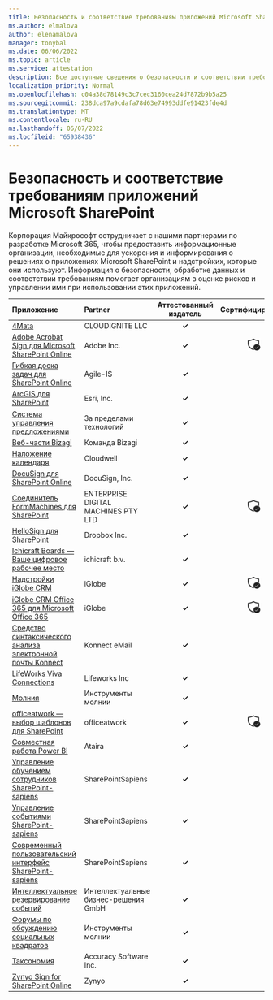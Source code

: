 ```yaml
---
title: Безопасность и соответствие требованиям приложений Microsoft SharePoint — все приложения
ms.author: elmalova
author: elenamalova
manager: tonybal
ms.date: 06/06/2022
ms.topic: article
ms.service: attestation
description: Все доступные сведения о безопасности и соответствии требованиям для всех приложений Microsoft SharePoint.
localization_priority: Normal
ms.openlocfilehash: c04a38d78149c3c7cec3160cea24d7872b9b5a25
ms.sourcegitcommit: 238dca97a9cdafa78d63e74993ddfe91423fde4d
ms.translationtype: MT
ms.contentlocale: ru-RU
ms.lasthandoff: 06/07/2022
ms.locfileid: "65938436"
---
```

# <a name="microsoft-sharepoint-apps-security-and-compliance"></a>Безопасность и соответствие требованиям приложений Microsoft SharePoint

Корпорация Майкрософт сотрудничает с нашими партнерами по разработке Microsoft 365, чтобы предоставить информационные организации, необходимые для ускорения и информирования о решениях о приложениях Microsoft SharePoint и надстройких, которые они используют. Информация о безопасности, обработке данных и соответствии требованиям помогает организациям в оценке рисков и управлении ими при использовании этих приложений.

| **Приложение** | **Partner** | **Аттестованный издатель** | **Сертифицировано** |
|:--------|:------------|:----------------------:|:-------------:|
| [4Mata](./cloudignite-llc-4mata.md) | CLOUDIGNITE LLC | **✓** |  |
| [Adobe Acrobat Sign для Microsoft SharePoint Online](./adobe-inc-acrobat-sign-for-microsoft-sharepoint-online.md) | Adobe Inc. | **✓** | <img alt="Certified application badge" src="../media/certified-badge.png" height="25" width="25" /> |
| [Гибкая доска задач для SharePoint Online](./agile-is-task-board-for-sharepoint-online.md) | Agile-IS | **✓** |  |
| [ArcGIS для SharePoint](./esri-inc-arcgis-for-sharepoint.md) | Esri, Inc. | **✓** |  |
| [Система управления предложениями](./beyond-technologies-bid-management-system.md) | За пределами технологий | **✓** |  |
| [Веб-части Bizagi](./bizagi-team-webparts.md) | Команда Bizagi | **✓** |  |
| [Наложение календаря](./cloudwell-calendar-overlay.md) | Cloudwell | **✓** |  |
| [DocuSign для SharePoint Online](./docusign-inc-for-sharepoint-online.md) | DocuSign, Inc. | **✓** |  |
| [Соединитель FormMachines для SharePoint](./enterprise-digital-machines-pty-ltd-formmachines-connector-for-sharepoint.md) | ENTERPRISE DIGITAL MACHINES PTY LTD | **✓** | <img alt="Certified application badge" src="../media/certified-badge.png" height="25" width="25" /> |
| [HelloSign для SharePoint](./dropbox-inc-hellosign-for-sharepoint.md) | Dropbox Inc. | **✓** |  |
| [Ichicraft Boards — Ваше цифровое рабочее место](./ichicraft-bv-boards-your-digital-workplace.md) | ichicraft b.v. | **✓** |  |
| [Надстройки iGlobe CRM](./iglobe-crm-add-ons.md) | iGlobe | **✓** | <img alt="Certified application badge" src="../media/certified-badge.png" height="25" width="25" /> |
| [iGlobe CRM Office 365 для Microsoft Office 365](./iglobe-crm-office-365-for-microsoft.md) | iGlobe | **✓** | <img alt="Certified application badge" src="../media/certified-badge.png" height="25" width="25" /> |
| [Средство синтаксического анализа электронной почты Konnect](./konnect-email-parser.md) | Konnect eMail | **✓** |  |
| [LifeWorks Viva Connections](./lifeworks-inc-viva-connections.md) | Lifeworks Inc | **✓** |  |
| [Молния](./lightning-tools-conductor.md) | Инструменты молнии | **✓** |  |
| [officeatwork — выбор шаблонов для SharePoint](./officeatwork-officeatworktemplate-chooser-for-sharepoint.md) | officeatwork | **✓** | <img alt="Certified application badge" src="../media/certified-badge.png" height="25" width="25" /> |
| [Cовместная работа Power BI](./ataira-power-bi-collaboration.md) | Ataira | **✓** |  |
| [Управление обучением сотрудников SharePoint-sapiens](./sharepointsapiens-employee-training-management.md) | SharePointSapiens | **✓** |  |
| [Управление событиями SharePoint-sapiens](./sharepointsapiens-event-management.md) | SharePointSapiens | **✓** |  |
| [Современный пользовательский интерфейс SharePoint-sapiens](./sharepointsapiens-modern-user-interface.md) | SharePointSapiens | **✓** |  |
| [Интеллектуальное резервирование событий](./smarter-business-solutions-gmbh-event-booking.md) | Интеллектуальные бизнес-решения GmbH | **✓** |  |
| [Форумы по обсуждению социальных квадратов](./lightning-tools-social-squared-discussion-forums.md) | Инструменты молнии | **✓** |  |
| [Таксономия](./accuracy-software-inc-taxonomy.md) | Accuracy Software Inc. | **✓** |  |
| [Zynyo Sign for SharePoint Online](./zynyo-sign-for-sharepoint-online.md) | Zynyo | **✓** |  |
